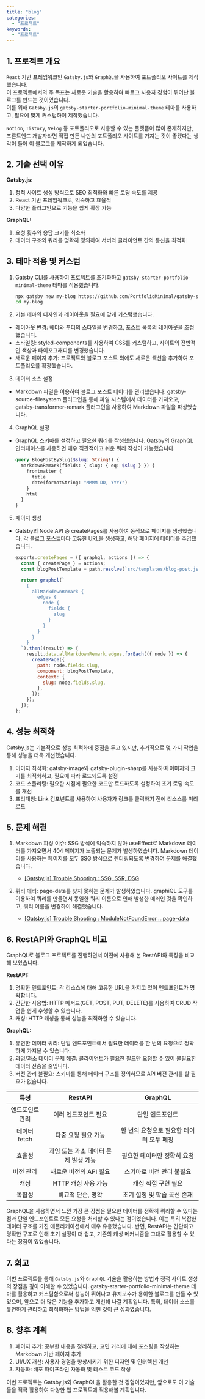 ```yaml
---
title: "blog"
categories:
  - "프로젝트"
keywords:
  - "프로젝트"
---
```


## 1. 프로젝트 개요

`React` 기반 프레임워크인 `Gatsby.js`와 `GraphQL`을 사용하여 포트폴리오 사이트를 제작했습니다. <br>
이 프로젝트에서의 주 목표는 새로운 기술을 활용하여 빠르고 사용자 경험이 뛰어난 블로그를 만드는 것이었습니다. <br>
이를 위해 `Gatsby.js`의 `gatsby-starter-portfolio-minimal-theme` 테마를 사용하고, 필요에 맞게 커스텀하여 제작했습니다.

`Notion`, `Tistory`, `Velog` 등 포트폴리오로 사용할 수 있는 플랫폼이 많이 존재하지만, 프론트엔드 개발자라면 직접 만든 나만의 포트폴리오 사이트를 가지는 것이 좋겠다는 생각이 들어 이 블로그를 제작하게 되었습니다.

## 2. 기술 선택 이유

**Gatsby.js:**

1. 정적 사이트 생성 방식으로 SEO 최적화와 빠른 로딩 속도를 제공
2. React 기반 프레임워크로, 익숙하고 효율적
3. 다양한 플러그인으로 기능을 쉽게 확장 가능

**GraphQL:**

1. 요청 횟수와 응답 크기를 최소화
2. 데이터 구조와 쿼리를 명확히 정의하여 서버와 클라이언트 간의 통신을 최적화

## 3. 테마 적용 및 커스텀

1. Gatsby CLI를 사용하여 프로젝트를 초기화하고 `gatsby-starter-portfolio-minimal-theme` 테마를 적용했습니다.

   ```bash
   npx gatsby new my-blog https://github.com/PortfolioMinimal/gatsby-starter-portfolio-minimal-theme
   cd my-blog
   ```

2. 기본 테마의 디자인과 레이아웃을 필요에 맞게 커스텀했습니다.

- 레이아웃 변경: 헤더와 푸터의 스타일을 변경하고, 포스트 목록의 레이아웃을 조정했습니다.
- 스타일링: styled-components를 사용하여 CSS를 커스텀하고, 사이트의 전반적인 색상과 타이포그래피를 변경했습니다.
- 새로운 페이지 추가: 프로젝트와 블로그 포스트 외에도 새로운 섹션을 추가하여 포트폴리오를 확장했습니다.

3. 데이터 소스 설정

- Markdown 파일을 이용하여 블로그 포스트 데이터를 관리했습니다. gatsby-source-filesystem 플러그인을 통해 파일 시스템에서 데이터를 가져오고, gatsby-transformer-remark 플러그인을 사용하여 Markdown 파일을 파싱했습니다.

4. GraphQL 설정

- GraphQL 스키마를 설정하고 필요한 쿼리를 작성했습니다. Gatsby의 GraphQL 인터페이스를 사용하면 매우 직관적이고 쉬운 쿼리 작성이 가능했습니다.

  ```graphql
  query BlogPostBySlug($slug: String!) {
    markdownRemark(fields: { slug: { eq: $slug } }) {
      frontmatter {
        title
        date(formatString: "MMMM DD, YYYY")
      }
      html
    }
  }
  ```

5. 페이지 생성

- Gatsby의 Node API 중 createPages를 사용하여 동적으로 페이지를 생성했습니다. 각 블로그 포스트마다 고유한 URL을 생성하고, 해당 페이지에 데이터를 주입했습니다.

  ```js
  exports.createPages = ({ graphql, actions }) => {
    const { createPage } = actions;
    const blogPostTemplate = path.resolve(`src/templates/blog-post.js`);

    return graphql(`
      {
        allMarkdownRemark {
          edges {
            node {
              fields {
                slug
              }
            }
          }
        }
      }
    `).then((result) => {
      result.data.allMarkdownRemark.edges.forEach(({ node }) => {
        createPage({
          path: node.fields.slug,
          component: blogPostTemplate,
          context: {
            slug: node.fields.slug,
          },
        });
      });
    });
  };
  ```

## 4. 성능 최적화

Gatsby.js는 기본적으로 성능 최적화에 중점을 두고 있지만, 추가적으로 몇 가지 작업을 통해 성능을 더욱 개선했습니다.

1. 이미지 최적화: gatsby-image와 gatsby-plugin-sharp를 사용하여 이미지의 크기를 최적화하고, 필요에 따라 로드되도록 설정
2. 코드 스플리팅: 필요한 시점에 필요한 코드만 로드하도록 설정하여 초기 로딩 속도를 개선
3. 프리패칭: Link 컴포넌트를 사용하여 사용자가 링크를 클릭하기 전에 리소스를 미리 로드

## 5. 문제 해결

1. Markdown 파싱 이슈: SSG 방식에 익숙하지 않아 useEffect로 Markdown 데이터를 가져오면서 404 페이지가 노출되는 문제가 발생하였습니다. Markdown 데이터를 사용하는 페이지를 모두 SSG 방식으로 렌더링되도록 변경하여 문제를 해결했습니다.

   - [[Gatsby.js] Trouble Shooting : SSG, SSR, DSG](https://velog.io/@yr1m/Gatsby.js-Trouble-Shooting-SSG-SSR-DSG)

2. 쿼리 에러: page-data를 찾지 못하는 문제가 발생하였습니다. graphiQL 도구를 이용하여 쿼리를 만들면서 동일한 쿼리 이름으로 인해 발생한 에러인 것을 확인하고, 쿼리 이름을 변경하여 해결했습니다.

   - [[Gatsby.js] Trouble Shooting : ModuleNotFoundError ...page-data](https://velog.io/@yr1m/Gatsby.js-Trouble-Shooting-ModuleNotFoundError)

## 6. RestAPI와 GraphQL 비교

GraphQL로 블로그 프로젝트를 진행하면서 이전에 사용해 본 RestAPI와 특징을 비교해 보았습니다.

**RestAPI:**

1. 명확한 엔드포인트: 각 리소스에 대해 고유한 URL을 가지고 있어 엔드포인트가 명확합니다.
2. 간단한 사용법: HTTP 메서드(GET, POST, PUT, DELETE)를 사용하여 CRUD 작업을 쉽게 수행할 수 있습니다.
3. 캐싱: HTTP 캐싱을 통해 성능을 최적화할 수 있습니다.

**GraphQL:**

1. 유연한 데이터 쿼리: 단일 엔드포인트에서 필요한 데이터를 한 번의 요청으로 정확하게 가져올 수 있습니다.
2. 과잉/과소 데이터 문제 해결: 클라이언트가 필요한 필드만 요청할 수 있어 불필요한 데이터 전송을 줄입니다.
3. 버전 관리 불필요: 스키마를 통해 데이터 구조를 정의하므로 API 버전 관리를 할 필요가 없습니다.

|      특성       |               RestAPI                |                 GraphQL                  |
| :-------------: | :----------------------------------: | :--------------------------------------: |
| 엔드포인트 관리 |         여러 엔드포인트 필요         |             단일 엔드포인트              |
|  데이터 fetch   |         다중 요청 필요 가능          | 한 번의 요청으로 필요한 데이터 모두 페칭 |
|     효율성      | 과잉 또는 과소 데이터 문제 발생 가능 |       필요한 데이터만 정확히 요청        |
|    버전 관리    |        새로운 버전의 API 필요        |        스키마로 버전 관리 불필요         |
|      캐싱       |         HTTP 캐싱 사용 가능          |           캐싱 직접 구현 필요            |
|     복잡성      |          비교적 단순, 명확           |       초기 설정 및 학습 곡선 존재        |

GraphQL을 사용하면서 느낀 가장 큰 장점은 필요한 데이터를 정확히 쿼리할 수 있다는 점과 단일 엔드포인트로 모든 요청을 처리할 수 있다는 점이었습니다. 이는 특히 복잡한 데이터 구조를 가진 애플리케이션에서 매우 유용했습니다. 반면, RestAPI는 간단하고 명확한 구조로 인해 초기 설정이 더 쉽고, 기존의 캐싱 메커니즘을 그대로 활용할 수 있다는 장점이 있었습니다.

## 7. 회고

이번 프로젝트를 통해 `Gatsby.js`와 `GraphQL` 기술을 활용하는 방법과 정적 사이트 생성의 장점을 깊이 이해할 수 있었습니다. gatsby-starter-portfolio-minimal-theme 테마를 활용하고 커스텀함으로써 성능이 뛰어나고 유지보수가 용이한 블로그를 만들 수 있었으며, 앞으로 더 많은 기능을 추가하고 개선해 나갈 계획입니다. 특히, 데이터 소스를 유연하게 관리하고 최적화하는 방법을 익힌 것이 큰 성과였습니다.

## 8. 향후 계획

1. 페이지 추가: 공부한 내용을 정리하고, 고민 거리에 대해 포스팅을 작성하는 Markdown 기반 페이지 추가
2. UI/UX 개선: 사용자 경험을 향상시키기 위한 디자인 및 인터렉션 개선
3. 자동화: 배포 파이프라인 자동화 및 테스트 코드 작성

이번 프로젝트는 Gatsby.js와 GraphQL을 활용한 첫 경험이었지만, 앞으로도 이 기술들을 적극 활용하여 다양한 웹 프로젝트에 적용해볼 계획입니다.
